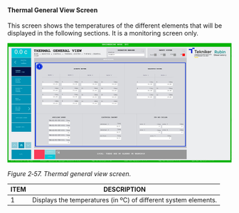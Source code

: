 #### Thermal General View Screen

This screen shows the temperatures of the different elements that will be displayed in the following sections. It is a monitoring screen only.

![](../Resources/media/image73.png)

*Figure 2‑57. Thermal general view screen.*

| ITEM| DESCRIPTION|
|----------|----------|
| 1| Displays the temperatures (in ºC) of different system elements.|

